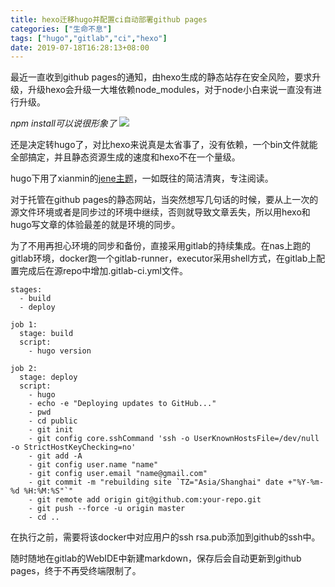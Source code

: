 ```yaml
---
title: hexo迁移hugo并配置ci自动部署github pages
categories: ["生命不息"]
tags: ["hugo","gitlab","ci","hexo"]
date: 2019-07-18T16:28:13+08:00
---
```



最近一直收到github pages的通知，由hexo生成的静态站存在安全风险，要求升级，升级hexo会升级一大堆依赖node_modules，对于node小白来说一直没有进行升级。

*npm install可以说很形象了*
![](https://raw.githubusercontent.com/yongman/i/img/picgo/output.gif)

还是决定转hugo了，对比hexo来说真是太省事了，没有依赖，一个bin文件就能全部搞定，并且静态资源生成的速度和hexo不在一个量级。

hugo下用了xianmin的[jene主题](https://github.com/xianmin/hugo-theme-jane)，一如既往的简洁清爽，专注阅读。

对于托管在github pages的静态网站，当突然想写几句话的时候，要从上一次的源文件环境或者是同步过的环境中继续，否则就导致文章丢失，所以用hexo和hugo写文章的体验最差的就是环境的同步。

为了不用再担心环境的同步和备份，直接采用gitlab的持续集成。在nas上跑的gitlab环境，docker跑一个gitlab-runner，executor采用shell方式，在gitlab上配置完成后在源repo中增加.gitlab-ci.yml文件。

```
stages:
  - build
  - deploy

job 1:
  stage: build
  script:
    - hugo version

job 2:
  stage: deploy
  script:
    - hugo
    - echo -e "Deploying updates to GitHub..."
    - pwd
    - cd public
    - git init
    - git config core.sshCommand 'ssh -o UserKnownHostsFile=/dev/null -o StrictHostKeyChecking=no' 
    - git add -A
    - git config user.name "name"
    - git config user.email "name@gmail.com"
    - git commit -m "rebuilding site `TZ="Asia/Shanghai" date +"%Y-%m-%d %H:%M:%S"`"
    - git remote add origin git@github.com:your-repo.git
    - git push --force -u origin master
    - cd ..
```
在执行之前，需要将该docker中对应用户的ssh rsa.pub添加到github的ssh中。

随时随地在gitlab的WebIDE中新建markdown，保存后会自动更新到github pages，终于不再受终端限制了。
